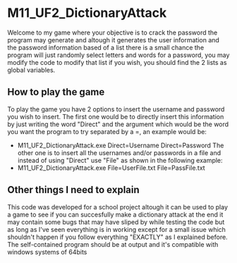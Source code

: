 # M11_UF2_DictionaryAttack
 Welcome to my game where your objective is to crack the password the program may generate and altough it generates the user information and the password information based of a list there is a small chance the program will just randomly select letters and words for a password, you may modify the code to modify that list if you wish, you should find the 2 lists as global variables.
## How to play the game
To play the game you have 2 options to insert the username and password you wish to insert.
The first one would be to directly insert this information by just writing the word "Direct" and the argument which would be the word you want the program to try separated by a =, an example would be:
- M11_UF2_DictionaryAttack.exe Direct=Username Direct=Password
The other one is to insert all the usernames and/or passwords in a file and instead of using "Direct" use "File" as shown in the following example:
- M11_UF2_DictionaryAttack.exe File=UserFile.txt File=PassFile.txt
## Other things I need to explain
This code was developed for a school project altough it can be used to play a game to see if you can succesfully make a dictionary attack at the end it may contain some bugs that may have sliped by while testing the code but as long as I've seen everything is in working except for a small issue which shouldn't happen if you follow everything "EXACTLY" as I explained before.
The self-contained program should be at output and it's compatible with windows systems of 64bits
